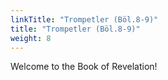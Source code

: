 ```yaml
---
linkTitle: "Trompetler (Böl.8-9)"
title: "Trompetler (Böl.8-9)"
weight: 8
---
```


Welcome to the Book of Revelation!

<!--more-->
